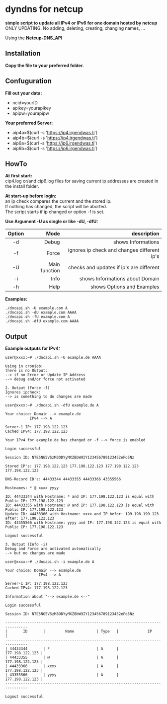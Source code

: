# dyndns for netcup
**simple script to update all IPv4 or IPv6 for one domain hosted by netcup**  
ONLY UPDATING. No adding, deleting, creating, changing names, ...  

Using the **[Netcup-DNS_API](https://www.netcup-wiki.de/wiki/DNS_API)**  

## Installation
**Copy the file to your preferred folder.**  
## Confuguration
**Fill out your data:**  
- ncid=yourID  
- apikey=yourapikey  
- apipw=yourapipw  

**Your preferred Server:**  
- aip4a=$(curl -s 'https://ip4.irgendwas.ti')  
- aip4b=$(curl -s 'https://ip4.irgendwas.ti')
- aip6a=$(curl -s 'https://ip6.irgendwas.ti')
- aip6b=$(curl -s 'https://ip6.irgendwas.ti')

## HowTo
**At first start:**  
cip4.log or/and cip6.log files for saving current ip addresses are created in the install folder.  

**At start-up before login:**  
an ip check compares the current and the stored ip.  
If nothing has changed, the script will be aborted.  
The script starts if ip changed or option -f is set.  

**Use Argument -U as single or like -dU, -dfU:**  

| Option | Mode | description |
|:------:|-----:|------------:|
| -d | Debug | shows Informations |
| -f | Force | ignores ip check and changes different ip's |
| -U | Main function | checks and updates if ip's are different |
| -i | Info | shows Informations about Domain |
| -h | Help | shows Options and Examples |

**Examples:**  
```
./dncapi.sh -U example.com A  
./dncapi.sh -dU example.com AAAA  
./dncapi.sh -fU example.com A  
./dncapi.sh -dfU example.com AAAA  
```
## Output
**Example outputs for IPv4:**  
```
user@xxxx:~# ./dncapi.sh -U example.de AAAA  

Using in cronjob:  
there is no Output:
--> if no Error or Update IP Address  
--> debug and/or force not activated  
```
```
2. Output (Force -f)
Ignores ipcheck:
--> is something to do changes are made

user@xxxx:~# ./dncapi.sh -dfU example.de A  

Your choice: Domain --> example.de
	       IPv4 --> A

Server-1 IP: 177.198.122.123
Cached IPv4: 177.198.122.123

Your IPv4 for example.de has changed or -f --> force is enabled  

Login successful  

Session ID: NTE5NG5VSzM3ODYyMXZBbW9IY123456789123452eFo5Nz  

Stored IP's: 177.198.122.123 177.198.122.123 177.198.122.123 177.198.122.123  

DNS-Record ID's: 44433344 44433355 44433366 43355566  

Hostnames: * @ xxxx yyyy  

ID: 44433344 with Hostname: * and IP: 177.198.122.123 is equal with Public IP: 177.198.122.123  
ID: 44433355 with Hostname: @ and IP: 177.198.122.123 is equal with Public IP: 177.198.122.123  
Update ID: 44433366 with Hostname: xxxx and IP befor: 199.198.199.123  after: 177.198.122.123  
ID: 43355566 with Hostname: yyyy and IP: 177.198.122.123 is equal with Public IP: 177.198.122.123  

Logout successful  
```
```
3. Output (Info -i)  
Debug and Force are activated automatically  
--> but no changes are made

user@xxxx:~# ./dncapi.sh -i example.de A

Your choice: Domain --> example.de
               IPv4 --> A

Server-1 IP: 177.198.122.123
Cached IPv4: 177.198.122.123

Information about "--> example.de <--"

Login successful

Session ID: NTE5NG5VSzM3ODYyMXZBbW9IY123456789123452eFo5Nz

-------------------------------------------------------------------------------- 
|       ID       |         Name          | Type   |             IP             |
-------------------------------------------------------------------------------- 
| 44433344       | *                     | A      |            177.198.122.123 |
| 44433355       | @                     | A      |            177.198.122.123 |
| 44433366       | xxxx                  | A      |            177.198.122.123 |
| 43355566       | yyyy                  | A      |            177.198.122.123 |
-------------------------------------------------------------------------------- 

Logout successful
```
